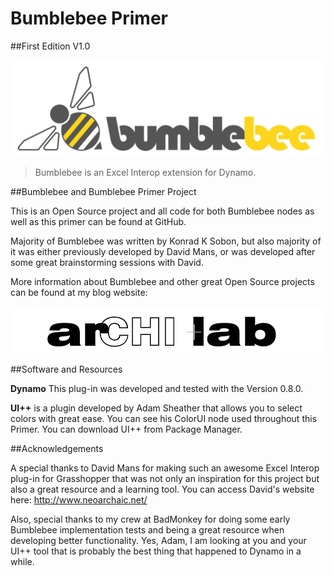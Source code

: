 # <b>Bumblebee Primer</b>

##First Edition V1.0

![](bumblebee_icons-04.png)

<blockquote>
<p>Bumblebee is an Excel Interop extension for Dynamo. </p>
</blockquote>

##Bumblebee and Bumblebee Primer Project

This is an Open Source project and all code for both Bumblebee nodes as well as this primer can be found at GitHub. 

Majority of Bumblebee was written by Konrad K Sobon, but also majority of it was either previously developed by David Mans, or was developed after some great brainstorming sessions with David. 

More information about Bumblebee and other great Open Source projects can be found at my blog website: 
[](http//www.archi-lab.net)

![](archilab_logo.png)

##Software and Resources

<b>Dynamo</b> This plug-in was developed and tested with the Version 0.8.0. 

<b>UI++</b> is a plugin developed by Adam Sheather that allows you to select colors with great ease. You can see his ColorUI node used throughout this Primer. You can download UI++ from Package Manager.

##Acknowledgements

A special thanks to David Mans for making such an awesome Excel Interop plug-in for Grasshopper that was not only an inspiration for this project but also a great resource and a learning tool. You can access David's website here: http://www.neoarchaic.net/

Also, special thanks to my crew at BadMonkey for doing some early Bumblebee implementation tests and being a great resource when developing better functionality. Yes, Adam, I am looking at you and your UI++ tool that is probably the best thing that happened to Dynamo in a while. 
